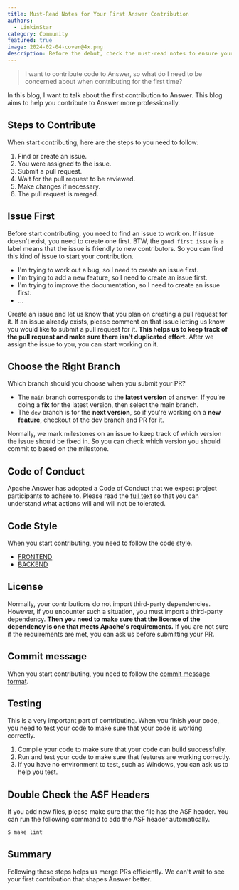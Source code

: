 ```yaml
---
title: Must-Read Notes for Your First Answer Contribution
authors:
  - LinkinStar
category: Community
featured: true
image: 2024-02-04-cover@4x.png
description: Before the debut, check the must-read notes to ensure your first Answer contribution shines.
---
```


> I want to contribute code to Answer, so what do I need to be concerned about when contributing for the first time?

In this blog, I want to talk about the first contribution to Answer. This blog aims to help you contribute to Answer more professionally.

## Steps to Contribute

When start contributing, here are the steps to you need to follow:

1. Find or create an issue.
2. You were assigned to the issue.
3. Submit a pull request.
4. Wait for the pull request to be reviewed.
5. Make changes if necessary.
6. The pull request is merged.

## Issue First

Before start contributing, you need to find an issue to work on. If issue doesn't exist, you need to create one first. BTW, the `good first issue` is a label means that the issue is friendly to new contributors. So you can find this kind of issue to start your contribution.

- I'm trying to work out a bug, so I need to create an issue first.
- I'm trying to add a new feature, so I need to create an issue first.
- I'm trying to improve the documentation, so I need to create an issue first.
- ...

Create an issue and let us know that you plan on creating a pull request for it. If an issue already exists, please comment on that issue letting us know you would like to submit a pull request for it. **This helps us to keep track of the pull request and make sure there isn't duplicated effort.** After we assign the issue to you, you can start working on it.

## Choose the Right Branch

Which branch should you choose when you submit your PR?

- The `main` branch corresponds to the **latest version** of answer. If you're doing a **fix** for the latest version, then select the main branch.
- The `dev` branch is for the **next version**, so if you're working on a **new feature**, checkout of the dev branch and PR for it.

Normally, we mark milestones on an issue to keep track of which version the issue should be fixed in. So you can check which version you should commit to based on the milestone.

## Code of Conduct

Apache Answer has adopted a Code of Conduct that we expect project participants to adhere to. Please read the [full text](https://www.apache.org/foundation/policies/conduct.html) so that you can understand what actions will and will not be tolerated.

## Code Style

When you start contributing, you need to follow the code style.

- [FRONTEND](https://answer.apache.org/community/development#code-conventions)
- [BACKEND](https://answer.apache.org/community/development#code-conventions-1)

## License

Normally, your contributions do not import third-party dependencies. However, if you encounter such a situation, you must import a third-party dependency. **Then you need to make sure that the license of the dependency is one that meets Apache's requirements.** If you are not sure if the requirements are met, you can ask us before submitting your PR.

## Commit message

When you start contributing, you need to follow the [commit message format](https://answer.apache.org/community/pull-request#semantic-commit-messages).

## Testing

This is a very important part of contributing. When you finish your code, you need to test your code to make sure that your code is working correctly.

1. Compile your code to make sure that your code can build successfully.
2. Run and test your code to make sure that features are working correctly.
3. If you have no environment to test, such as Windows, you can ask us to help you test.

## Double Check the ASF Headers

If you add new files, please make sure that the file has the ASF header. You can run the following command to add the ASF header automatically.

```bash
$ make lint
```

## Summary

Following these steps helps us merge PRs efficiently. We can't wait to see your first contribution that shapes Answer better.
